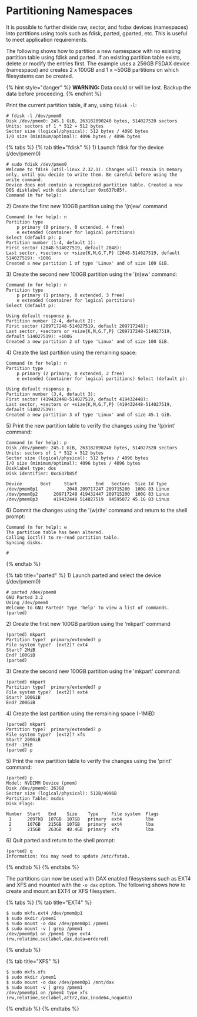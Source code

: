 # Partitioning Namespaces

It is possible to further divide raw, sector, and fsdax devices \(namespaces\) into partitions using tools such as fdisk, parted, gparted, etc. This is useful to meet application requirements.

The following shows how to partition a new namespace with no existing partition table using fdisk and parted. If an existing partition table exists, delete or modify the entries first. The example uses a 256GB FSDAX device \(namespace\) and creates 2 x 100GB and 1 x ~50GB partitions on which filesystems can be created.

{% hint style="danger" %}
**WARNING:** Data could or will be lost. Backup the data before proceeding.
{% endhint %}

Print the current partition table, if any, using `fdisk -l`:

```text
# fdisk -l /dev/pmem0
Disk /dev/pmem0: 245.1 GiB, 263182090240 bytes, 514027520 sectors
Units: sectors of 1 * 512 = 512 bytes
Sector size (logical/physical): 512 bytes / 4096 bytes
I/O size (minimum/optimal): 4096 bytes / 4096 bytes
```

{% tabs %}
{% tab title="fdisk" %}
1\) Launch fdisk for the device \(/dev/pmem0\)

```text
# sudo fdisk /dev/pmem0
Welcome to fdisk (util-linux 2.32.1). Changes will remain in memory only, until you decide to write them. Be careful before using the write command.
Device does not contain a recognized partition table. Created a new DOS disklabel with disk identifier 0xc637b85f.
Command (m for help):
```

2\) Create the first new 100GB partition using the '\(n\)ew' command

```text
Command (m for help): n 
Partition type 
    p primary (0 primary, 0 extended, 4 free) 
    e extended (container for logical partitions) 
Select (default p): p 
Partition number (1-4, default 1): 
First sector (2048-514027519, default 2048): 
Last sector, +sectors or +size{K,M,G,T,P} (2048-514027519, default 514027519): +100G
Created a new partition 1 of type 'Linux' and of size 100 GiB.
```

3\) Create the second new 100GB partition using the '\(n\)ew' command:

```text
Command (m for help): n 
Partition type 
    p primary (1 primary, 0 extended, 3 free) 
    e extended (container for logical partitions) 
Select (default p):

Using default response p. 
Partition number (2-4, default 2): 
First sector (209717248-514027519, default 209717248): 
Last sector, +sectors or +size{K,M,G,T,P} (209717248-514027519, default 514027519): +100G
Created a new partition 2 of type 'Linux' and of size 100 GiB.
```

4\) Create the last partition using the remaining space:

```text
Command (m for help): n 
Partition type 
    p primary (2 primary, 0 extended, 2 free) 
    e extended (container for logical partitions) Select (default p):

Using default response p. 
Partition number (3,4, default 3): 
First sector (419432448-514027519, default 419432448): 
Last sector, +sectors or +size{K,M,G,T,P} (419432448-514027519, default 514027519):
Created a new partition 3 of type 'Linux' and of size 45.1 GiB.
```

5\) Print the new partition table to verify the changes using the '\(p\)rint' command:

```text
Command (m for help): p 
Disk /dev/pmem0: 245.1 GiB, 263182090240 bytes, 514027520 sectors 
Units: sectors of 1 * 512 = 512 bytes 
Sector size (logical/physical): 512 bytes / 4096 bytes 
I/O size (minimum/optimal): 4096 bytes / 4096 bytes 
Disklabel type: dos 
Disk identifier: 0xc637b85f

Device       Boot     Start       End   Sectors  Size Id Type
/dev/pmem0p1           2048 209717247 209715200  100G 83 Linux
/dev/pmem0p2      209717248 419432447 209715200  100G 83 Linux
/dev/pmem0p3      419432448 514027519  94595072 45.1G 83 Linux
```

6\) Commit the changes using the '\(w\)rite' command and return to the shell prompt:

```text
Command (m for help): w
The partition table has been altered.
Calling ioctl() to re-read partition table.
Syncing disks.

#
```
{% endtab %}

{% tab title="parted" %}
1\) Launch parted and select the device \(/dev/pmem0\)

```text
# parted /dev/pmem0
GNU Parted 3.2
Using /dev/pmem0
Welcome to GNU Parted! Type 'help' to view a list of commands.
(parted)
```

2\) Create the first new 100GB partition using the 'mkpart' command

```text
(parted) mkpart
Partition type?  primary/extended? p
File system type?  [ext2]? ext4
Start? 2MiB
End? 100GiB
(parted)
```

3\) Create the second new 100GB partition using the 'mkpart' command:

```text
(parted) mkpart
Partition type?  primary/extended? p
File system type?  [ext2]? ext4
Start? 100GiB
End? 200GiB
```

4\) Create the last partition using the remaining space \(-1MiB\):

```text
(parted) mkpart
Partition type?  primary/extended? p
File system type?  [ext2]? xfs
Start? 200GiB
End? -1MiB
(parted) p
```

5\) Print the new partition table to verify the changes using the 'print' command:

```text
(parted) p
Model: NVDIMM Device (pmem)
Disk /dev/pmem0: 263GB
Sector size (logical/physical): 512B/4096B
Partition Table: msdos
Disk Flags:

Number  Start   End    Size    Type     File system  Flags
 1      2097kB  107GB  107GB   primary  ext4         lba
 2      107GB   215GB  107GB   primary  ext4         lba
 3      215GB   263GB  48.4GB  primary  xfs          lba
```

6\) Quit parted and return to the shell prompt:

```text
(parted) q
Information: You may need to update /etc/fstab.
```
{% endtab %}
{% endtabs %}

The partitions can now be used with DAX enabled filesystems such as EXT4 and XFS and mounted with the `-o dax` option. The following shows how to create and mount an EXT4 or XFS filesystem.

{% tabs %}
{% tab title="EXT4" %}
```text
$ sudo mkfs.ext4 /dev/pmem0p1
$ sudo mkdir /pmem1
$ sudo mount -o dax /dev/pmem0p1 /pmem1
$ sudo mount -v | grep /pmem1
/dev/pmem0p1 on /pmem1 type ext4 (rw,relatime,seclabel,dax,data=ordered)
```
{% endtab %}

{% tab title="XFS" %}
```text
$ sudo mkfs.xfs
$ sudo mkdir /pmem1
$ sudo mount -o dax /dev/pmem0p1 /mnt/dax
$ sudo mount -v | grep /pmem1
/dev/pmem0p1 on /pmem1 type xfs (rw,relatime,seclabel,attr2,dax,inode64,noquota)
```
{% endtab %}
{% endtabs %}

